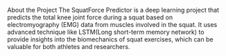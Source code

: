 About the Project
The SquatForce Predictor is a deep learning project that predicts the total knee joint force during a squat based on electromyography (EMG) data from muscles involved in the squat. It uses advanced technique like LSTM(Long short-term memory network) to provide insights into the biomechanics of squat exercises, which can be valuable for both athletes and researchers.
